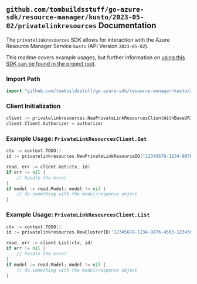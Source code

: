
## `github.com/tombuildsstuff/go-azure-sdk/resource-manager/kusto/2023-05-02/privatelinkresources` Documentation

The `privatelinkresources` SDK allows for interaction with the Azure Resource Manager Service `kusto` (API Version `2023-05-02`).

This readme covers example usages, but further information on [using this SDK can be found in the project root](https://github.com/tombuildsstuff/go-azure-sdk/tree/main/docs).

### Import Path

```go
import "github.com/tombuildsstuff/go-azure-sdk/resource-manager/kusto/2023-05-02/privatelinkresources"
```


### Client Initialization

```go
client := privatelinkresources.NewPrivateLinkResourcesClientWithBaseURI("https://management.azure.com")
client.Client.Authorizer = authorizer
```


### Example Usage: `PrivateLinkResourcesClient.Get`

```go
ctx := context.TODO()
id := privatelinkresources.NewPrivateLinkResourceID("12345678-1234-9876-4563-123456789012", "example-resource-group", "clusterValue", "privateLinkResourceValue")

read, err := client.Get(ctx, id)
if err != nil {
	// handle the error
}
if model := read.Model; model != nil {
	// do something with the model/response object
}
```


### Example Usage: `PrivateLinkResourcesClient.List`

```go
ctx := context.TODO()
id := privatelinkresources.NewClusterID("12345678-1234-9876-4563-123456789012", "example-resource-group", "clusterValue")

read, err := client.List(ctx, id)
if err != nil {
	// handle the error
}
if model := read.Model; model != nil {
	// do something with the model/response object
}
```
